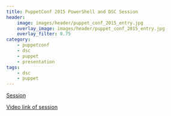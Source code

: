 ```yaml
---
title: PuppetConf 2015 PowerShell and DSC Session
header:
    image: images/header/puppet_conf_2015_entry.jpg
    overlay_image: images/header/puppet_conf_2015_entry.jpg
    overlay_filter: 0.75
category:
    - puppetconf
    - dsc
    - puppet
    - presentation
tags:
    - dsc
    - puppet
---
```


[Session](http://sched.co/3gxv)

[Video link of session](https://www.youtube.com/watch?v=TP0zqe-yQto&index=50&list=PLV86BgbREluUDlJW_jAqnWPj0THx7eXBA)